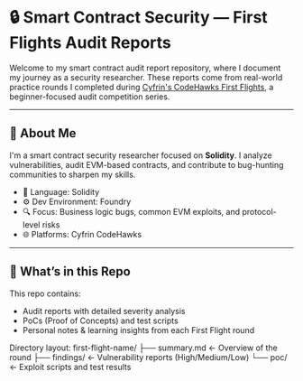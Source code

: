 # 🔒 Smart Contract Security — First Flights Audit Reports

Welcome to my smart contract audit report repository, where I document my journey as a security researcher. These reports come from real-world practice rounds I completed during [Cyfrin's CodeHawks First Flights](https://www.codehawks.com/first-flights), a beginner-focused audit competition series.

---

## 👤 About Me

I'm a smart contract security researcher focused on **Solidity**. I analyze vulnerabilities, audit EVM-based contracts, and contribute to bug-hunting communities to sharpen my skills.

- 🧠 Language: Solidity
- ⚙️ Dev Environment: Foundry
- 🔍 Focus: Business logic bugs, common EVM exploits, and protocol-level risks
- 🌐 Platforms: Cyfrin CodeHawks

---

## 🎯 What’s in this Repo

This repo contains:
- Audit reports with detailed severity analysis
- PoCs (Proof of Concepts) and test scripts
- Personal notes & learning insights from each First Flight round

Directory layout:  first-flight-name/
├── summary.md <- Overview of the round
├── findings/ <- Vulnerability reports (High/Medium/Low)
└── poc/ <- Exploit scripts and test results
